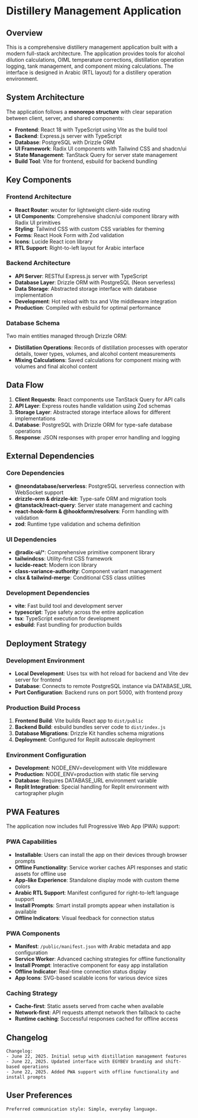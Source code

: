 # Distillery Management Application

## Overview

This is a comprehensive distillery management application built with a modern full-stack architecture. The application provides tools for alcohol dilution calculations, OIML temperature corrections, distillation operation logging, tank management, and component mixing calculations. The interface is designed in Arabic (RTL layout) for a distillery operation environment.

## System Architecture

The application follows a **monorepo structure** with clear separation between client, server, and shared components:

- **Frontend**: React 18 with TypeScript using Vite as the build tool
- **Backend**: Express.js server with TypeScript
- **Database**: PostgreSQL with Drizzle ORM
- **UI Framework**: Radix UI components with Tailwind CSS and shadcn/ui
- **State Management**: TanStack Query for server state management
- **Build Tool**: Vite for frontend, esbuild for backend bundling

## Key Components

### Frontend Architecture
- **React Router**: wouter for lightweight client-side routing
- **UI Components**: Comprehensive shadcn/ui component library with Radix UI primitives
- **Styling**: Tailwind CSS with custom CSS variables for theming
- **Forms**: React Hook Form with Zod validation
- **Icons**: Lucide React icon library
- **RTL Support**: Right-to-left layout for Arabic interface

### Backend Architecture
- **API Server**: RESTful Express.js server with TypeScript
- **Database Layer**: Drizzle ORM with PostgreSQL (Neon serverless)
- **Data Storage**: Abstracted storage interface with database implementation
- **Development**: Hot reload with tsx and Vite middleware integration
- **Production**: Compiled with esbuild for optimal performance

### Database Schema
Two main entities managed through Drizzle ORM:
- **Distillation Operations**: Records of distillation processes with operator details, tower types, volumes, and alcohol content measurements
- **Mixing Calculations**: Saved calculations for component mixing with volumes and final alcohol content

## Data Flow

1. **Client Requests**: React components use TanStack Query for API calls
2. **API Layer**: Express routes handle validation using Zod schemas
3. **Storage Layer**: Abstracted storage interface allows for different implementations
4. **Database**: PostgreSQL with Drizzle ORM for type-safe database operations
5. **Response**: JSON responses with proper error handling and logging

## External Dependencies

### Core Dependencies
- **@neondatabase/serverless**: PostgreSQL serverless connection with WebSocket support
- **drizzle-orm & drizzle-kit**: Type-safe ORM and migration tools
- **@tanstack/react-query**: Server state management and caching
- **react-hook-form & @hookform/resolvers**: Form handling with validation
- **zod**: Runtime type validation and schema definition

### UI Dependencies
- **@radix-ui/***: Comprehensive primitive component library
- **tailwindcss**: Utility-first CSS framework
- **lucide-react**: Modern icon library
- **class-variance-authority**: Component variant management
- **clsx & tailwind-merge**: Conditional CSS class utilities

### Development Dependencies
- **vite**: Fast build tool and development server
- **typescript**: Type safety across the entire application
- **tsx**: TypeScript execution for development
- **esbuild**: Fast bundling for production builds

## Deployment Strategy

### Development Environment
- **Local Development**: Uses tsx with hot reload for backend and Vite dev server for frontend
- **Database**: Connects to remote PostgreSQL instance via DATABASE_URL
- **Port Configuration**: Backend runs on port 5000, with frontend proxy

### Production Build Process
1. **Frontend Build**: Vite builds React app to `dist/public`
2. **Backend Build**: esbuild bundles server code to `dist/index.js`
3. **Database Migrations**: Drizzle Kit handles schema migrations
4. **Deployment**: Configured for Replit autoscale deployment

### Environment Configuration
- **Development**: NODE_ENV=development with Vite middleware
- **Production**: NODE_ENV=production with static file serving
- **Database**: Requires DATABASE_URL environment variable
- **Replit Integration**: Special handling for Replit environment with cartographer plugin

## PWA Features

The application now includes full Progressive Web App (PWA) support:

### PWA Capabilities
- **Installable**: Users can install the app on their devices through browser prompts
- **Offline Functionality**: Service worker caches API responses and static assets for offline use
- **App-like Experience**: Standalone display mode with custom theme colors
- **Arabic RTL Support**: Manifest configured for right-to-left language support
- **Install Prompts**: Smart install prompts appear when installation is available
- **Offline Indicators**: Visual feedback for connection status

### PWA Components
- **Manifest**: `/public/manifest.json` with Arabic metadata and app configuration
- **Service Worker**: Advanced caching strategies for offline functionality
- **Install Prompt**: Interactive component for easy app installation
- **Offline Indicator**: Real-time connection status display
- **App Icons**: SVG-based scalable icons for various device sizes

### Caching Strategy
- **Cache-first**: Static assets served from cache when available
- **Network-first**: API requests attempt network then fallback to cache
- **Runtime caching**: Successful responses cached for offline access

## Changelog

```
Changelog:
- June 22, 2025. Initial setup with distillation management features
- June 22, 2025. Updated interface with EGYBEV branding and shift-based operations
- June 22, 2025. Added PWA support with offline functionality and install prompts
```

## User Preferences

```
Preferred communication style: Simple, everyday language.
```
